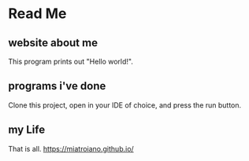# Read Me
## website about me
This program prints out "Hello world!".
## programs i've done
Clone this project, open in your IDE of choice, and press the run button.
## my Life

That is all.
https://miatroiano.github.io/
